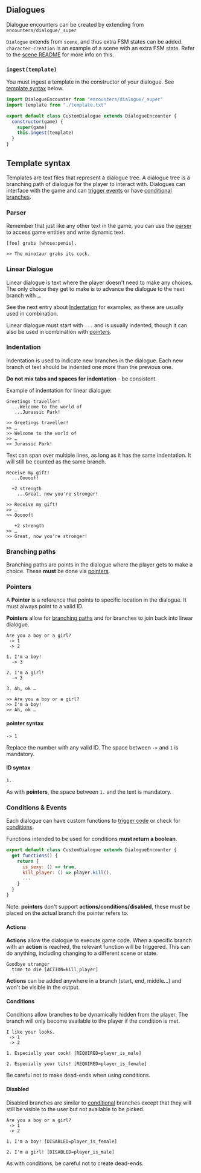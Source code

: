 ## Dialogues
Dialogue encounters can be created by extending from `encounters/dialogue/_super`

`Dialogue` extends from `scene`, and thus extra FSM states can be added. `character-creation` is an example of a scene with an extra FSM state.
Refer to the [scene README](../../scenes/README.md) for more info on this.


### `ingest(template)`
You must ingest a template in the constructor of your dialogue.
See [template syntax](#template-syntax) below.

```js
import DialogueEncounter from "encounters/dialogue/_super"
import template from "./template.txt"

export default class CustomDialogue extends DialogueEncounter {
  constructor(game) {
    super(game)
    this.ingest(template)
  }
}
```

## Template syntax
Templates are text files that represent a dialogue tree. A dialogue tree is a branching path of dialogue for the player to interact with. Dialogues can interface with the game and can [trigger events](#actions) or have [conditional branches](#conditions).

### Parser
Remember that just like any other text in the game, you can use the [parser](../../../PARSER.md) to access game entities and write dynamic text.

```
[foe] grabs [whose:penis].
```
```
>> The minotaur grabs its cock.
```

### Linear Dialogue
Linear dialogue is text where the player doesn't need to make any choices. The only choice they get to make is to advance the dialogue to the next branch with `…`.

See the next entry about [Indentation](#indentation) for examples, as these are usually used in combination.

Linear dialogue must start with `...` and is usually indented, though it can also be used in combination with [pointers](#pointers).

### Indentation
Indentation is used to indicate new branches in the dialogue. Each new branch of text should be indented one more than the previous one.

**Do not mix tabs and spaces for indentation** - be consistent.

Example of indentation for linear dialogue:

```
Greetings traveller!
  ...Welcome to the world of
   ...Jurassic Park!
```

```
>> Greetings traveller!
>> …
>> Welcome to the world of
>> …
>> Jurassic Park!
```

Text can span over multiple lines, as long as it has the same indentation. It will still be counted as the same branch.

```
Receive my gift!
  ...Ooooof!

  +2 strength
    ...Great, now you're stronger!
```
```
>> Receive my gift!
>> …
>> Ooooof!

   +2 strength
>> …
>> Great, now you're stronger!

```
### Branching paths
Branching paths are points in the dialogue where the player gets to make a choice. These **must** be done via [pointers](#pointers).

### Pointers
A **Pointer** is a reference that points to specific location in the dialogue. It must always point to a valid ID.

**Pointers** allow for [branching paths](#branching-paths) and for branches to join back into linear dialogue.

```
Are you a boy or a girl?
 -> 1
 -> 2

1. I'm a boy!
  -> 3

2. I'm a girl!
  -> 3

3. Ah, ok …
```

```
>> Are you a boy or a girl?
>> I'm a boy!
>> Ah, ok …
```

#### pointer syntax
`-> 1`

Replace the number with any valid ID. The space between `->` and `1` is mandatory.

#### ID syntax
`1. `

As with **pointers**, the space between `1.` and the text is mandatory.


### Conditions & Events
Each dialogue can have custom functions to [trigger code](#actions) or check for [conditions](#conditions).

Functions intended to be used for conditions **must return a boolean**.

```js
export default class CustomDialogue extends DialogueEncounter {
  get functions() {
    return {
      is_sexy: () => true,
      kill_player: () => player.kill(),
      ...
    }
  }
}
```

Note: **pointers** don't support **actions/conditions/disabled**, these must be placed on the actual branch the pointer refers to.

#### Actions
**Actions** allow the dialogue to execute game code. When a specific branch with an **action** is reached, the relevant function will be triggered. This can do anything, including changing to a different scene or state.

```
Goodbye stranger
  time to die [ACTION=kill_player]
```

**Actions** can be added anywhere in a branch (start, end, middle...) and won't be visible in the output.

#### Conditions
Conditions allow branches to be dynamically hidden from the player. The branch will only become available to the player if the condition is met.

```
I like your looks.
 -> 1
 -> 2

1. Especially your cock! [REQUIRED=player_is_male]

2. Especially your tits! [REQUIRED=player_is_female]
```

Be careful not to make dead-ends when using conditions.

#### Disabled
Disabled branches are similar to [conditional](#conditions) branches except that they will still be visible to the user but not available to be picked.

```
Are you a boy or a girl?
 -> 1
 -> 2

1. I'm a boy! [DISABLED=player_is_female]

2. I'm a girl! [DISABLED=player_is_male]
```

As with conditions, be careful not to create dead-ends.
